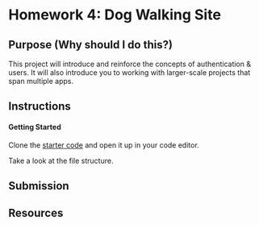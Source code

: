 # Homework 4: Dog Walking Site

## Purpose (Why should I do this?)

This project will introduce and reinforce the concepts of authentication & users. It will also introduce you to working with larger-scale projects that span multiple apps.


## Instructions

#### Getting Started

Clone the [starter code]() and open it up in your code editor. 

Take a look at the file structure.

## Submission

## Resources